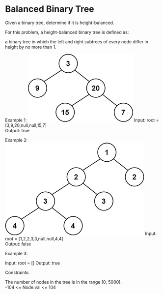 # Balanced Binary Tree

Given a binary tree, determine if it is height-balanced.

For this problem, a height-balanced binary tree is defined as:

a binary tree in which the left and right subtrees of every node differ in height by no more than 1.

 

Example 1:
![Example 1](balance_1.jpg)
Input: root = [3,9,20,null,null,15,7]  
Output: true

Example 2:
![Example 2](balance_2.jpg)
Input: root = [1,2,2,3,3,null,null,4,4]  
Output: false


Example 3:

Input: root = []
Output: true
 

Constraints:

The number of nodes in the tree is in the range [0, 5000].  
-104 <= Node.val <= 104